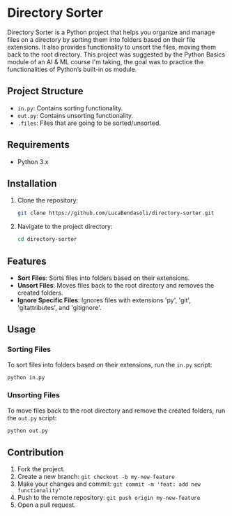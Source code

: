 
# Directory Sorter

Directory Sorter is a Python project that helps you organize and manage files on a directory by sorting them into folders based on their file extensions. It also provides functionality to unsort the files, moving them back to the root directory.
This project was suggested by the Python Basics module of an AI & ML course I'm taking, the goal was to practice the functionalities of Python’s built-in os module.

## Project Structure

- `in.py`: Contains sorting functionality.
- `out.py`: Contains unsorting functionality.
- `.files`: Files that are going to be sorted/unsorted.

## Requirements

- Python 3.x

## Installation

1. Clone the repository:
    ```sh
    git clone https://github.com/LucaBendasoli/directory-sorter.git
    ```
2. Navigate to the project directory:
    ```sh
    cd directory-sorter
    ```
    
## Features

- **Sort Files**: Sorts files into folders based on their extensions.
- **Unsort Files**: Moves files back to the root directory and removes the created folders.
- **Ignore Specific Files**: Ignores files with extensions 'py', 'git', 'gitattributes', and 'gitignore'.

## Usage

### Sorting Files

To sort files into folders based on their extensions, run the `in.py` script:

```sh
python in.py
```

### Unsorting Files

To move files back to the root directory and remove the created folders, run the `out.py` script:

```sh
python out.py
```

## Contribution

1. Fork the project.
2. Create a new branch: `git checkout -b my-new-feature`
3. Make your changes and commit: `git commit -m 'feat: add new functionality'`
4. Push to the remote repository: `git push origin my-new-feature`
5. Open a pull request.
